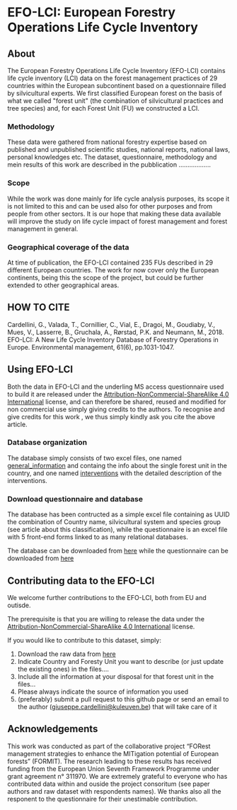 # EFO-LCI: European Forestry Operations Life Cycle Inventory

## About

The European Forestry Operations Life Cycle Inventory (EFO-LCI) contains life cycle inventory (LCI) data on the forest management practices of 29 countries within the European subcontinent based on a questionnaire filled by silvicultural experts. We first classified European forest on the basis of what we called "forest unit" (the combination of silvicultural practices and tree species) and, for each Forest Unit (FU) we constructed a LCI.

### Methodology

These data were gathered from national forestry expertise based on published and unpublished scientific studies, national reports, national laws, personal knowledges etc. The dataset, questionnaire, methodology and mein results of this work are described in the pubblication ..................

### Scope

While the work was done mainly for life cycle analysis purposes, its scope it is not limited to this and can be used also for other purposes and from people from other sectors. It is our hope that making these data available will improve the study on life cycle impact of forest management and forest management in general.

### Geographical coverage of the data

At time of publication, the EFO-LCI contained 235 FUs described in 29 different European countries. The work for now cover only the European continents, being this the scope of the project, but could be further extended to other geographical areas.

## HOW TO CITE

Cardellini, G., Valada, T., Cornillier, C., Vial, E., Dragoi, M., Goudiaby, V., Mues, V., Lasserre, B., Gruchala, A., Rørstad, P.K. and Neumann, M., 2018. EFO-LCI: A New Life Cycle Inventory Database of Forestry Operations in Europe. Environmental management, 61(6), pp.1031-1047.

## Using EFO-LCI

Both the data in EFO-LCI and the underling MS access questionnaire used to build it are released under the [Attribution-NonCommercial-ShareAlike 4.0 International](https://creativecommons.org/licenses/by-nc-sa/4.0/) license, and can therefore be shared, reused and modified for non commercial use simply giving credits to the authors. To recognise and give credits for this work , we thus simply kindly ask you cite the above article.

### Database organization

The database simply consists of two excel files, one named [general_information](database/general_information.xls) and containg the info about the single forest unit in the country, and one named [interventions](database/interventions.xls) with the detailed description of the interventions.


### Download questionnaire and database

The database has been contructed as a simple excel file containing as UUID the combination of Country name, silvicultural system and species group (see article about this classification), while the questionnaire is an excel file with 5 front-end forms linked to as many relational databases.

The database can be downloaded from [here](database) while the questionnaire can be downloaded from [here](questionnaire)

## Contributing data to the EFO-LCI

We welcome further contributions to the EFO-LCI, both from EU and outisde.

The prerequisite is that you are willing to release the data under the [Attribution-NonCommercial-ShareAlike 4.0 International](https://creativecommons.org/licenses/by-nc-sa/4.0/) license.

If you would like to contribute to this dataset, simply:

1. Download the raw data from [here](database)
2. Indicate Country and Foresty Unit you want to describe (or just update the existing ones) in the files....
3. Include all the information at your disposal for that forest unit in the files...
4. Please always indicate the source of information you used
5. (preferably) submit a pull request to this github page or send an email to the author (giuseppe.cardellini@kuleuven.be) that will take care of it


## Acknowledgements

This work was conducted as part of the collaborative project “FORest management strategies to enhance the MITigation potential of European forests” (FORMIT). The research leading to these results has received funding from the European Union Seventh Framework Programme under grant agreement n° 311970. We are extremely grateful to everyone who has contributed data within and ouside the project consoritum (see paper authors and raw dataset with respondents names). We thanks also all the responent to the questionnaire for their unestimable contribution.
